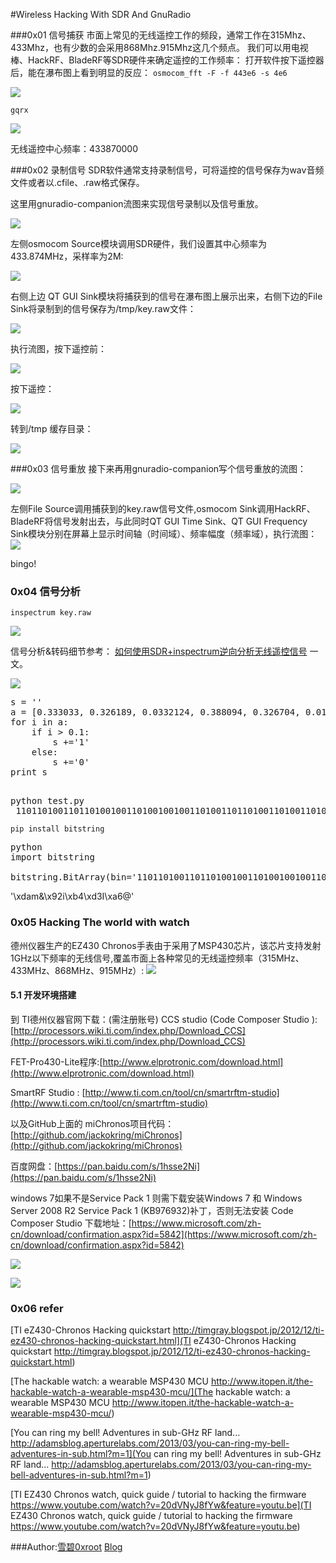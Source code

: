 #Wireless Hacking With SDR And GnuRadio

###0x01 信号捕获
市面上常见的无线遥控工作的频段，通常工作在315Mhz、433Mhz，也有少数的会采用868Mhz.915Mhz这几个频点。
我们可以用电视棒、HackRF、BladeRF等SDR硬件来确定遥控的工作频率：
打开软件按下遥控器后，能在瀑布图上看到明显的反应：
`osmocom_fft -F -f 443e6 -s 4e6`

![](http://image.3001.net/images/20160906/14731396517189.png)

`gqrx`

![](http://image.3001.net/images/20160906/14731399552822.png)

无线遥控中心频率：433870000

###0x02 录制信号
SDR软件通常支持录制信号，可将遥控的信号保存为wav音频文件或者以.cfile、.raw格式保存。

这里用gnuradio-companion流图来实现信号录制以及信号重放。

![](http://image.3001.net/images/20160906/14731408275359.png)

左侧osmocom Source模块调用SDR硬件，我们设置其中心频率为433.874MHz，采样率为2M:

![](http://image.3001.net/images/20160906/14731410493905.png)

右侧上边 QT GUI Sink模块将捕获到的信号在瀑布图上展示出来，右侧下边的File Sink将录制到的信号保存为/tmp/key.raw文件：

![](http://image.3001.net/images/20160906/14731412508422.png)

执行流图，按下遥控前：

![](http://image.3001.net/images/20160906/14731414379973.png)

按下遥控：

![](http://image.3001.net/images/20160906/14731416435960.png)

转到/tmp 缓存目录：

![](http://image.3001.net/images/20160906/14731418105787.png)

###0x03 信号重放
接下来再用gnuradio-companion写个信号重放的流图：

![](http://image.3001.net/images/20160906/14731422579853.png)

左侧File Source调用捕获到的key.raw信号文件,osmocom Sink调用HackRF、BladeRF将信号发射出去，与此同时QT GUI Time Sink、QT GUI Frequency Sink模块分别在屏幕上显示时间轴（时间域）、频率幅度（频率域），执行流图：
![](http://image.3001.net/images/20160906/14731427257276.png)

bingo!

### 0x04 信号分析

`inspectrum key.raw`

![](http://image.3001.net/images/20160907/14732280661074.png)

信号分析&转码细节参考：
[如何使用SDR+inspectrum逆向分析无线遥控信号](https://github.com/cn0xroot/cn0xroot.github.io/tree/master/SDR/signal-analysis)
一文。

![](http://image.3001.net/images/20160907/1473228141351.png)

<pre>
s = ''
a = [0.333033, 0.326189, 0.0332124, 0.388094, 0.326704, 0.0154539, 0.322883, 0.0270275, 0.0150091, 0.443235, 0.362946, 0.027745, 0.430879, 0.443824, 0.0277048, 0.330736, 0.0290668, 0.0133217, 0.376686, 0.0123277, 0.00931546, 0.446231, 0.397617, 0.0162406, 0.447861, 0.0050071, 0.0109479, 0.389289, 0.0271959, 0.0138626, 0.32109, 0.0268736, 0.0129828, 0.401142, 0.326009, 0.0303488, 0.379368, 0.0229494, 0.0134011, 0.318115, 0.346288, 0.017666, 0.333818, 0.326769, 0.0141554, 0.341832, 0.0291055, 0.0153984, 0.446665, 0.399975, 0.024566, 0.316297, 0.0159851, 0.010876, 0.428384, 0.444201, 0.0214323, 0.376211, 0.00628675, 0.0105036, 0.44565, 0.0195615, 0.012549, 0.445242, 0.366523, 0.0225733, 0.324775, 0.0192127, 0.0134437, 0.318991, 0.381386, 0.0149852, 0.00882163, 0.447015]
for i in a:
	if i > 0.1:
		s +='1'
	else:
		s +='0'
print s		
		</pre>
<pre>
python test.py 
 11011010011011010010011010010010011010011011010011010011010010011010011001
</pre> 
 [](http://image.3001.net/images/20160907/14732283689846.png)

`pip install bitstring`
<pre>
python
import bitstring

bitstring.BitArray(bin='11011010011011010010011010010010011010011011010011010011010010011010011001').tobytes()
</pre>		

'\xdam&\x92i\xb4\xd3I\xa6@'

### 0x05 Hacking The world with watch
德州仪器生产的EZ430 Chronos手表由于采用了MSP430芯片，该芯片支持发射1GHz以下频率的无线信号,覆盖市面上各种常见的无线遥控频率（315MHz、433MHz、868MHz、915MHz）:
![](http://image.3001.net/images/20160907/14732312105191.png)
#### 5.1 开发环境搭建
到 TI德州仪器官网下载：(需注册账号)
CCS studio (Code Composer Studio ):[http://processors.wiki.ti.com/index.php/Download_CCS](http://processors.wiki.ti.com/index.php/Download_CCS)

FET-Pro430-Lite程序:[http://www.elprotronic.com/download.html](http://www.elprotronic.com/download.html)

SmartRF Studio : [http://www.ti.com.cn/tool/cn/smartrftm-studio](http://www.ti.com.cn/tool/cn/smartrftm-studio)

以及GitHub上面的 miChronos项目代码：[http://github.com/jackokring/miChronos](http://github.com/jackokring/miChronos)

百度网盘：[https://pan.baidu.com/s/1hsse2Ni](https://pan.baidu.com/s/1hsse2Ni)

windows 7如果不是Service Pack 1 则需下载安装Windows 7 和 Windows Server 2008 R2 Service Pack 1 (KB976932)补丁，否则无法安装 Code Composer Studio
下载地址：[https://www.microsoft.com/zh-cn/download/confirmation.aspx?id=5842](https://www.microsoft.com/zh-cn/download/confirmation.aspx?id=5842)

![](http://image.3001.net/images/20160907/14732297441519.png)

![](http://image.3001.net/images/20160907/14732320781614.png)

### 0x06 refer
[TI eZ430-Chronos Hacking quickstart http://timgray.blogspot.jp/2012/12/ti-ez430-chronos-hacking-quickstart.html](TI eZ430-Chronos Hacking quickstart http://timgray.blogspot.jp/2012/12/ti-ez430-chronos-hacking-quickstart.html)



[The hackable watch: a wearable MSP430 MCU  http://www.itopen.it/the-hackable-watch-a-wearable-msp430-mcu/](The hackable watch: a wearable MSP430 MCU  http://www.itopen.it/the-hackable-watch-a-wearable-msp430-mcu/)

[You can ring my bell! Adventures in sub-GHz RF land...  http://adamsblog.aperturelabs.com/2013/03/you-can-ring-my-bell-adventures-in-sub.html?m=1](You can ring my bell! Adventures in sub-GHz RF land...  http://adamsblog.aperturelabs.com/2013/03/you-can-ring-my-bell-adventures-in-sub.html?m=1)

[TI EZ430 Chronos watch, quick guide / tutorial to hacking the firmware  https://www.youtube.com/watch?v=20dVNyJ8fYw&feature=youtu.be](TI EZ430 Chronos watch, quick guide / tutorial to hacking the firmware  https://www.youtube.com/watch?v=20dVNyJ8fYw&feature=youtu.be)

###Author:[雪碧0xroot](http://www.0xroot.cn) [Blog](http://www.spriteking.com)

